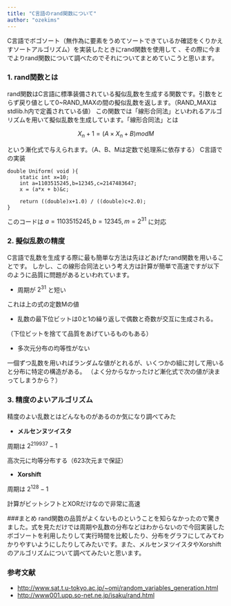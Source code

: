 ```yaml
---
title: "C言語のrand関数について"
author: "ozekims"
---
```


C言語でボゴソート（無作為に要素をうめてソートできているか確認をくりかえすソートアルゴリズム）を実装したときにrand関数を使用して
、その際に今までよりrand関数について調べたのでそれについてまとめていこうと思います。

###  1.  rand関数とは

rand関数はC言語に標準装備されている擬似乱数を生成する関数です。引数をとらず戻り値として0~RAND_MAXの間の擬似乱数を返します。（RAND_MAXはstdlib.h内で定義されている値）
 この関数では「線形合同法」といわれるアルゴリズムを用いて擬似乱数を生成しています。「線形合同法」とは 
 
 $$ X_n+1 = (A \times X_n+B)modM $$   

という漸化式で与えられます。（A、B、Mは定数で処理系に依存する）
C言語での実装	

	double Uniform( void ){
		static int x=10;
	    int a=1103515245,b=12345,c=2147483647;
	    x = (a*x + b)&c;
     
	    return ((double)x+1.0) / ((double)c+2.0);
	}
このコードは $a=1103515245,b=12345,m=2^{31}$ に対応

### 2. 擬似乱数の精度
C言語で乱数を生成する際に最も簡単な方法は先ほどあげたrand関数を用いることです。
しかし、この線形合同法という考え方は計算が簡単で高速ですが以下のように品質に問題があるといわれています。

- 周期が $2^{31}$ と短い

これは上の式の定数Mの値 

- 乱数の最下位ビットは0と1の繰り返しで偶数と奇数が交互に生成される。

（下位ビットを捨てて品質をあげているものもある）

- 多次元分布の均等性がない

一個ずつ乱数を用いればランダムな値がとれるが、いくつかの組に対して用いると分布に特定の構造がある。 
（よく分からなかったけど漸化式で次の値が決まってしまうから？）

### 3. 精度のよいアルゴリズム
精度のよい乱数とはどんなものがあるのか気になり調べてみた

-  **メルセンヌツイスタ**

周期は $2^{219937}-1$ 

高次元に均等分布する（623次元まで保証）

-  **Xorshift**

周期は $2^{128}-1$　

計算がビットシフトとXORだけなので非常に高速

###まとめ
rand関数の品質がよくないものということを知らなかったので驚きました。式を見ただけでは周期や乱数の分布などはわからないので今回実装したボゴソートを利用したりして実行時間を比較したり、分布をグラフにしてみてわかりやすいようにしたりしてみたいです。また、メルセンヌツイスタやXorshiftのアルゴリズムについて調べてみたいと思います。

### 参考文献
* <http://www.sat.t.u-tokyo.ac.jp/~omi/random_variables_generation.html>
* <http://www001.upp.so-net.ne.jp/isaku/rand.html>
